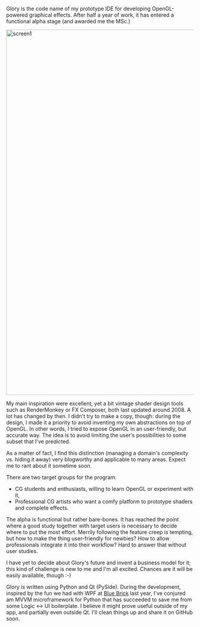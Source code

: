 <!--
.. title: Introducing Glory
.. slug: introducing-glory
.. date: 2013-03-28 16:07:40 UTC
.. tags: projects
.. category: dev
.. link:
.. description:
.. type: text
-->

Glory is the code name of my prototype IDE for developing OpenGL-powered graphical effects. After half a year of work, it has entered a functional alpha stage (and awarded me the&nbsp;MSc.)

<a href="/images/screen1.png"><img src="/images/screen1.png" alt="screen1" width="980" /></a>

<!--more-->

My main inspiration were excellent, yet a bit vintage shader design tools such as RenderMonkey or FX Composer, both last updated around 2008. A lot has changed by then. I didn't try to make a copy, though: during the design, I made it a priority to avoid inventing my own abstractions on top of OpenGL. In other words, I tried to expose OpenGL in an user-friendly, but accurate way. The idea is to avoid limiting the user's possibilities to some subset that I've predicted.

As a matter of fact, I find this distinction (managing a domain's complexity vs. hiding it away) very blogworthy and applicable to many areas. Expect me to rant about it sometime soon.

There are two target groups for the program:

- CG students and enthusiasts, willing to learn OpenGL or experiment with it,
- Professional CG artists who want a comfy platform to prototype shaders and complete effects.

The alpha is functional but rather bare-bones. It has reached the point where a good study together with target users is necessary to decide where to put the most effort. Merrily following the feature creep is tempting, but how to make the thing user-friendly for newbies? How to allow professionals integrate it into their workflow? Hard to answer that without user studies.

I have yet to decide about Glory's future and invent a business model for it; this kind of challenge is new to me and I'm all excited. Chances are it will be easily available, though :-)

Glory is written using Python and Qt (PySide). During the development, inspired by the fun we had with WPF at [Blue Brick](http://blue-brick.com/) last year, I've conjured am MVVM microframework for Python that has succeeded to save me from some Logic <-> UI boilerplate. I believe it might prove useful outside of my app, and partially even outside Qt. I'll clean things up and share it on GitHub soon.


